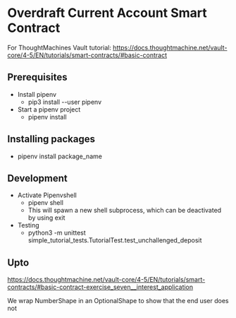 # Overdraft Current Account Smart Contract

For ThoughtMachines Vault tutorial: https://docs.thoughtmachine.net/vault-core/4-5/EN/tutorials/smart-contracts/#basic-contract

## Prerequisites
* Install pipenv
  * pip3 install --user pipenv
* Start a pipenv project
  * pipenv install

## Installing packages
* pipenv install package_name

## Development
* Activate Pipenvshell
  * pipenv shell
  * This will spawn a new shell subprocess, which can be deactivated by using exit
* Testing
  * python3 -m unittest simple_tutorial_tests.TutorialTest.test_unchallenged_deposit

## Upto
https://docs.thoughtmachine.net/vault-core/4-5/EN/tutorials/smart-contracts/#basic-contract-exercise_seven__interest_application

We wrap NumberShape in an OptionalShape to show that the end user does not
